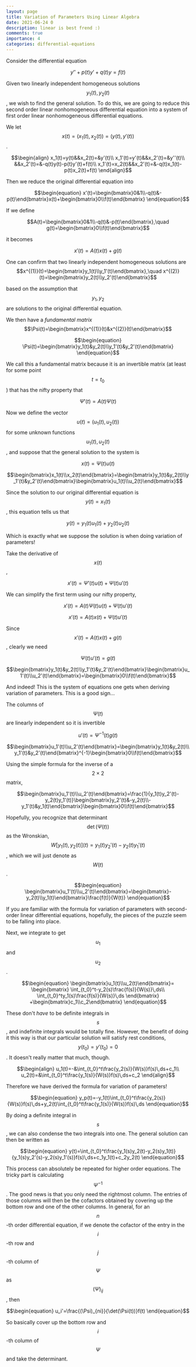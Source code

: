 ```yaml
---
layout: page
title: Variation of Parameters Using Linear Algebra
date: 2021-06-24 0
description: linear is best frend :)
comments: true
importance: 4
categories: differential-equations
---
```


Consider the differential equation

$$\begin{equation}
y''+p(t)y'+q(t)y=f(t)
\end{equation}$$

Given two linearly independent homogeneous solutions $$y_1(t),y_2(t)$$, we wish to find the general solution. To do this, we are going to reduce this second order linear nonhomogeneous differential equation into a system of first order linear nonhomogeneous differential equations.

We let $$x(t)=(x_1(t),x_2(t))=(y(t),y'(t))$$.

$$\begin{align}
x_1(t)=y(t)&&x_2(t)=&y'(t)\\
x_1'(t)=y'(t)&&x_2'(t)=&y''(t)\\
&&x_2'(t)=&-q(t)y(t)-p(t)y'(t)+f(t)\\
x_1'(t)=x_2(t)&&x_2'(t)=&-q(t)x_1(t)-p(t)x_2(t)+f(t)
\end{align}$$

Then we reduce the original differential equation into

$$\begin{equation}
x'(t)=\begin{bmatrix}0&1\\-q(t)&-p(t)\end{bmatrix}x(t)+\begin{bmatrix}0\\f(t)\end{bmatrix}
\end{equation}$$

If we define

$$A(t)=\begin{bmatrix}0&1\\-q(t)&-p(t)\end{bmatrix},\quad g(t)=\begin{bmatrix}0\\f(t)\end{bmatrix}$$

it becomes

$$\begin{equation}
x'(t)=A(t)x(t)+g(t)
\end{equation}$$

One can confirm that two linearly independent homogeneous solutions are $$x^{(1)}(t)=\begin{bmatrix}y_1(t)\\y_1'(t)\end{bmatrix},\quad x^{(2)}(t)=\begin{bmatrix}y_2(t)\\y_2'(t)\end{bmatrix}$$

based on the assumption that $$y_1,y_2$$ are solutions to the original differential equation.

We then have a *fundamental matrix* $$\Psi(t)=\begin{bmatrix}x^{(1)}(t)&x^{(2)}(t)\end{bmatrix}$$

$$\begin{equation}
\Psi(t)=\begin{bmatrix}y_1(t)&y_2(t)\\y_1'(t)&y_2'(t)\end{bmatrix}
\end{equation}$$

We call this a fundamental matrix because it is an invertible matrix (at least for some point $$t=t_0$$) that has the nifty property that

$$\begin{equation}
\Psi'(t)=A(t)\Psi(t)
\end{equation}$$

Now we define the vector $$u(t)=(u_1(t),u_2(t))$$ for some unknown functions $$u_1(t),u_2(t)$$, and suppose that the general solution to the system is

$$\begin{equation}
x(t)=\Psi(t)u(t)
\end{equation}$$

$$\begin{bmatrix}x_1(t)\\x_2(t)\end{bmatrix}=\begin{bmatrix}y_1(t)&y_2(t)\\y_1'(t)&y_2'(t)\end{bmatrix}\begin{bmatrix}u_1(t)\\u_2(t)\end{bmatrix}$$

Since the solution to our original differential equation is $$y(t)=x_1(t)$$, this equation tells us that

$$\begin{equation}
y(t)=y_1(t)u_1(t)+y_2(t)u_2(t)
\end{equation}$$

Which is exactly what we suppose the solution is when doing variation of parameters!

Take the derivative of $$x(t)$$,

$$x'(t)=\Psi'(t)u(t)+\Psi(t)u'(t)$$

We can simplify the first term using our nifty property,

$$x'(t)=A(t)\Psi(t)u(t)+\Psi(t)u'(t)$$

$$x'(t)=A(t)x(t)+\Psi(t)u'(t)$$

Since $$x'(t)=A(t)x(t)+g(t)$$, clearly we need

$$\Psi(t)u'(t)=g(t)$$

$$\begin{bmatrix}y_1(t)&y_2(t)\\y_1'(t)&y_2'(t)\end{bmatrix}\begin{bmatrix}u_1'(t)\\u_2'(t)\end{bmatrix}=\begin{bmatrix}0\\f(t)\end{bmatrix}$$

And indeed! This is the system of equations one gets when deriving variation of parameters. This is a good sign...

The columns of $$\Psi(t)$$ are linearly independent so it is invertible

$$\begin{equation}
u'(t)=\Psi^{-1}(t)g(t)
\end{equation}$$

$$\begin{bmatrix}u_1'(t)\\u_2'(t)\end{bmatrix}=\begin{bmatrix}y_1(t)&y_2(t)\\y_1'(t)&y_2'(t)\end{bmatrix}^{-1}\begin{bmatrix}0\\f(t)\end{bmatrix}$$

Using the simple formula for the inverse of a $$2\times 2$$ matrix,

$$\begin{bmatrix}u_1'(t)\\u_2'(t)\end{bmatrix}=\frac{1}{y_1(t)y_2'(t)-y_2(t)y_1'(t)}\begin{bmatrix}y_2'(t)&-y_2(t)\\-y_1'(t)&y_1(t)\end{bmatrix}\begin{bmatrix}0\\f(t)\end{bmatrix}$$

Hopefully, you recognize that determinant $$\det(\Psi(t))$$ as the Wronskian, $$W [ y_1(t),y_2(t) ] (t)=y_1(t)y_2'(t)-y_2(t)y_1'(t)$$, which we will just denote as $$W(t)$$.

$$\begin{equation}
\begin{bmatrix}u_1'(t)\\u_2'(t)\end{bmatrix}=\begin{bmatrix}-y_2(t)\\y_1(t)\end{bmatrix}\frac{f(t)}{W(t)}
\end{equation}$$

If you are familiar with the formula for variation of parameters with second-order linear differential equations, hopefully, the pieces of the puzzle seem to be falling into place.

Next, we integrate to get $$u_1$$ and $$u_2$$.

$$\begin{equation}
\begin{bmatrix}u_1(t)\\u_2(t)\end{bmatrix}=
\begin{bmatrix}
\int_{t_0}^t-y_2(s)\frac{f(s)}{W(s)}\,ds\\
\int_{t_0}^ty_1(s)\frac{f(s)}{W(s)}\,ds
\end{bmatrix}
+\begin{bmatrix}c_1\\c_2\end{bmatrix}
\end{equation}$$

These don't *have* to be definite integrals in $$s$$, and indefinite integrals would be totally fine. However, the benefit of doing it this way is that our particular solution will satisfy rest conditions, $$y(t_0)=y'(t_0)=0$$. It doesn't really matter that much, though.

$$\begin{align}
u_1(t)=-&\int_{t_0}^t\frac{y_2(s)}{W(s)}f(s)\,ds+c_1\\
u_2(t)=&\int_{t_0}^t\frac{y_1(s)}{W(s)}f(s)\,ds+c_2
\end{align}$$

Therefore we have derived the formula for variation of parameters!

$$\begin{equation}
y_p(t)=-y_1(t)\int_{t_0}^t\frac{y_2(s)}{W(s)}f(s)\,ds+y_2(t)\int_{t_0}^t\frac{y_1(s)}{W(s)}f(s)\,ds
\end{equation}$$

By doing a definite integral in $$s$$, we can also condense the two integrals into one. The general solution can then be written as

$$\begin{equation}
y(t)=\int_{t_0}^t\frac{y_1(s)y_2(t)-y_2(s)y_1(t)}{y_1(s)y_2'(s)-y_2(s)y_1'(s)}f(s)\,ds+c_1y_1(t)+c_2y_2(t)
\end{equation}$$

This process can absolutely be repeated for higher order equations. The tricky part is calculating $$\Psi^{-1}$$. The good news is that you only need the rightmost column. The entries of those columns will then be the cofactors obtained by covering up the bottom row and one of the other columns. In general, for an $$n$$-th order differential equation, if we denote the cofactor of the entry in the $$i$$-th row and $$j$$-th column of $$\Psi$$ as $$(\Psi)_{ij}$$, then

$$\begin{equation}
u_i'=\frac{(\Psi)_{ni}}{\det(\Psi(t))}f(t)
\end{equation}$$

So basically cover up the bottom row and $$i$$-th column of $$\Psi$$ and take the determinant.
